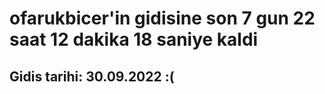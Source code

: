# ofarukbicer'in gidisine son 7 gun 22 saat 12 dakika 18 saniye kaldi

## Gidis tarihi: 30.09.2022 :(